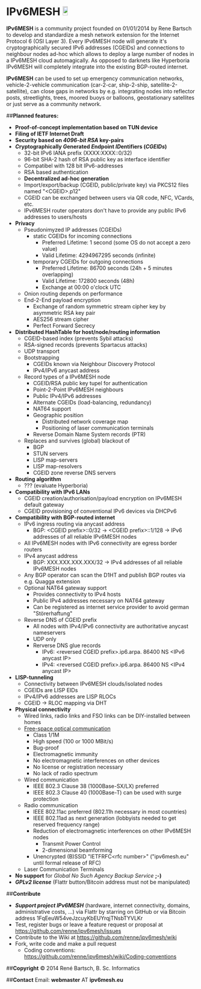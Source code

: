 IPv6MESH <a href="https://flattr.com/submit/auto?user_id=renne&url=http://ipv6mesh.eu&title=IPv6MESH&language=C99&tags=github&category=software"><img src="http://api.flattr.com/button/flattr-badge-large.png" height="24em" width="16%"/></a>
========

**IPv6MESH** is a community project founded on 01/01/2014 by Rene Bartsch to develop and standardize a mesh network extension for the Internet Protocol 6 (OSI Layer 3). Every IPv6MESH node will generate it's cryptographically secured IPv6 addresses (CGEIDs) and connections to neighbour nodes ad-hoc which allows to deploy a large number of nodes in a IPv6MESH cloud automagically. As opposed to darknets like Hyperboria IPv6MESH will completely integrate into the existing BGP-routed internet. 

**IPv6MESH** can be used to set up emergency communication networks, vehicle-2-vehicle communication (car-2-car, ship-2-ship, satellite-2-satellite), can close gaps in networks by e.g. integrating nodes into reflector posts, streetlights, trees, moored buoys or balloons, geostationary satellites or just serve as a community network.


##**Planned features:**
* **Proof-of-concept implementation based on TUN device**
* **Filing of IETF Internet Draft**
* **Security based on *4096-bit RSA* key-pairs**
* ***C*ryptographically *G*enerated *E*ndpoint *ID*entifiers (*CGEIDs*)**
  * 32-bit IPv6 IANA prefix (XXXX:XXXX::0/32)
  * 96-bit SHA-2 hash of RSA public key as interface identifier
  * Compatibel with 128 bit IPv6-addresses
  * RSA based authentication
  * **Decentralized ad-hoc generation**
  * Import/export/backup (CGEID, public/private key) via PKCS12 files named "&lt;CGEID&gt;.p12"
  * CGEID can be exchanged between users via QR code, NFC, VCards, etc.
  * IPv6MESH router operators don't have to provide any public IPv6 addresses to users/hosts
* **Privacy**
  * Pseudonimyzed IP addresses (CGEIDs)
    * static CGEIDs for incoming connections
      * Preferred Lifetime:          1 second  (some OS do not accept a zero value)
      * Valid Lifetime:     4294967295 seconds (infinite)
    * temporary CGEIDs for outgoing connections
      * Preferred Lifetime:      86700 seconds (24h + 5 minutes overlapping)
      * Valid Lifetime:         172800 seconds (48h)
      * Exchange at 00:00 o'clock UTC
  * Onion routing depends on performance
  * End-2-End payload encryption
    * Exchange of random symmetric stream cipher key by asymmetric RSA key pair
    * AES256 stream cipher
    * Perfect Forward Secrecy
* **Distributed HashTable for host/node/routing information**
  * CGEID-based index (prevents Sybil attacks)
  * RSA-signed records (prevents Spartacus attacks)
  * UDP transport 
  * Bootstrapping
    * CGEIDs known via Neighbour Discovery Protocol
    * IPv4/IPv6 anycast address
  * Record types of a IPv6MESH node
    * CGEID/RSA public key tupel for authentication
    * Point-2-Point IPv6MESH neighbours
    * Public IPv4/IPv6 addresses
    * Alternate CGEIDs (load-balancing, redundancy)
    * NAT64 support
    * Geographic position
      * Distributed network coverage map
      * Positioning of laser communication terminals
    * Reverse Domain Name System records (PTR)
  * Replaces and survives (global) blackout of
    * BGP
    * STUN servers
    * LISP map-servers
    * LISP map-resolvers
    * CGEID zone reverse DNS servers
* **Routing algorithm**
  * ??? (evaluate Hyperboria)
* **Compatibility with IPv6 LANs**
  * CGEID creation/authorisation/payload encryption on IPv6MESH default gateway
  * CGEID provisioning of conventional IPv6 devices via DHCPv6
* **Compatibility with BGP-routed internet**
  * IPv6 ingress routing via anycast address
    * BGP: &lt;CGEID prefix&gt;::0/32 -> &lt;CGEID prefix&gt;::1/128 -> IPv6 addresses of all reliable IPv6MESH nodes
  * All IPv6MESH nodes with IPv6 connectivity are egress border routers
  * IPv4 anycast address
    * BGP: XXX.XXX.XXX.XXX/32 -> IPv4 addresses of all reliable IPv6MESH nodes
  * Any BGP operator can scan the D1HT and publish BGP routes via e.g. Quagga extension
  * Optional NAT64 gateway support
    * Provides connectivity to IPv4 hosts
    * Public IPv4 addresses necessary on NAT64 gateway
    * Can be registered as internet service provider to avoid german "Störerhaftung"
  * Reverse DNS of CGEID prefix
    * All nodes with IPv4/IPv6 connectivity are authoritative anycast nameservers
    * UDP only
    * Rerverse DNS glue records
      * IPv6: &lt;reversed CGEID prefix&gt;.ip6.arpa. 86400 NS &lt;IPv6 anycast IP&gt;
      * IPv4: &lt;reversed CGEID prefix&gt;.ip6.arpa. 86400 NS &lt;IPv4 anycast IP&gt;
* **LISP-tunneling**
  * Connectivity between IPv6MESH clouds/isolated nodes
  * CGEIDs are LISP EIDs
  * IPv4/IPv6 addresses are LISP RLOCs
  * CGEID -> RLOC mapping via DHT
* **Physical connectivity**
  * Wired links, radio links and FSO links can be DIY-installed between homes
  * [Free-space optical communication](https://en.wikipedia.org/wiki/Free-space_optical_communication)
    * Class 1/1M
    * High speed (100 or 1000 MBit/s)
    * Bug-proof
    * Electromagnetic immunity
    * No electromagnetic interferences on other devices
    * No license or registration necessary
    * No lack of radio spectrum
  * Wired communication
    * IEEE 802.3 Clause 38 (1000Base-SX/LX) preferred
    * IEEE 802.3 Clause 40 (1000Base-T) can be used with surge protection
  * Radio communication
    * IEEE 802.11ac preferred (802.11h necessary in most countries)
    * IEEE 802.11ad as next generation (lobbyists needed to get reserved frequency range)
    * Reduction of electromagnetic interferences on other IPv6MESH nodes
      * Transmit Power Control
      * 2-dimensional beamforming
    * Unencrypted (B)SSID "IETFRFC&lt;rfc number&gt;" ("ipv6mesh.eu" until formal release of RFC)
  * Laser Communication Terminals
* **No support** for *Global No Such Agency Backup Service* **;-)** 
* ***GPLv2 license*** (Flattr button/Bitcoin address must not be manipulated)

##**Contribute**
* ***Support project IPv6MESH*** (hardware, internet connectivity, domains, administrative costs, ...) via Flattr by starring on GitHub or via Bitcoin address 1FqEeuW54veJzcuyKbEUYrqjTNsbTYVLKr
* Test, register bugs or leave a feature request or proposal at https://github.com/renne/ipv6mesh/issues
* Contribute to the Wiki at https://github.com/renne/ipv6mesh/wiki
* Fork, write code and make a pull request 
  * Coding conventions: https://github.com/renne/ipv6mesh/wiki/Coding-conventions

##**Copyright**
© 2014 René Bartsch, B. Sc. Informatics

##**Contact**
Email: **webmaster** AT **ipv6mesh.eu**
